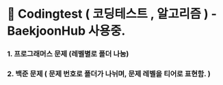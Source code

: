 # 📝 Codingtest ( 코딩테스트 , 알고리즘 ) - BaekjoonHub 사용중. 

### 1. 프로그래머스 문제 (레벨별로 폴더 나눔)

### 2. 백준 문제 ( 문제 번호로 폴더가 나뉘며, 문제 레벨을 티어로 표현함. ) 

